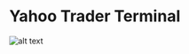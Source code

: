 # Yahoo Trader Terminal
![alt text](https://github.com/sourabhmandal/Yahoo-Trader-Terminal/blob/master/screenshot/stock.png)
